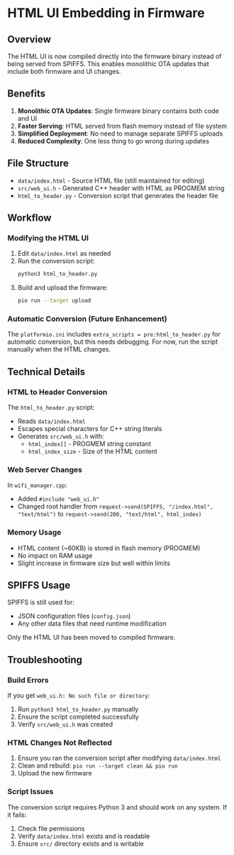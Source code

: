 # HTML UI Embedding in Firmware

## Overview

The HTML UI is now compiled directly into the firmware binary instead of being served from SPIFFS. This enables monolithic OTA updates that include both firmware and UI changes.

## Benefits

1. **Monolithic OTA Updates**: Single firmware binary contains both code and UI
2. **Faster Serving**: HTML served from flash memory instead of file system
3. **Simplified Deployment**: No need to manage separate SPIFFS uploads
4. **Reduced Complexity**: One less thing to go wrong during updates

## File Structure

- `data/index.html` - Source HTML file (still maintained for editing)
- `src/web_ui.h` - Generated C++ header with HTML as PROGMEM string
- `html_to_header.py` - Conversion script that generates the header file

## Workflow

### Modifying the HTML UI

1. Edit `data/index.html` as needed
2. Run the conversion script:
   ```bash
   python3 html_to_header.py
   ```
3. Build and upload the firmware:
   ```bash
   pio run --target upload
   ```

### Automatic Conversion (Future Enhancement)

The `platformio.ini` includes `extra_scripts = pre:html_to_header.py` for automatic conversion, but this needs debugging. For now, run the script manually when the HTML changes.

## Technical Details

### HTML to Header Conversion

The `html_to_header.py` script:
- Reads `data/index.html`
- Escapes special characters for C++ string literals
- Generates `src/web_ui.h` with:
  - `html_index[]` - PROGMEM string constant
  - `html_index_size` - Size of the HTML content

### Web Server Changes

In `wifi_manager.cpp`:
- Added `#include "web_ui.h"`
- Changed root handler from `request->send(SPIFFS, "/index.html", "text/html")` to `request->send(200, "text/html", html_index)`

### Memory Usage

- HTML content (~60KB) is stored in flash memory (PROGMEM)
- No impact on RAM usage
- Slight increase in firmware size but well within limits

## SPIFFS Usage

SPIFFS is still used for:
- JSON configuration files (`config.json`)
- Any other data files that need runtime modification

Only the HTML UI has been moved to compiled firmware.

## Troubleshooting

### Build Errors

If you get `web_ui.h: No such file or directory`:
1. Run `python3 html_to_header.py` manually
2. Ensure the script completed successfully
3. Verify `src/web_ui.h` was created

### HTML Changes Not Reflected

1. Ensure you ran the conversion script after modifying `data/index.html`
2. Clean and rebuild: `pio run --target clean && pio run`
3. Upload the new firmware

### Script Issues

The conversion script requires Python 3 and should work on any system. If it fails:
1. Check file permissions
2. Verify `data/index.html` exists and is readable
3. Ensure `src/` directory exists and is writable 